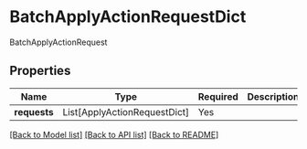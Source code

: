 # BatchApplyActionRequestDict

BatchApplyActionRequest

## Properties
| Name | Type | Required | Description |
| ------------ | ------------- | ------------- | ------------- |
**requests** | List[ApplyActionRequestDict] | Yes |  |


[[Back to Model list]](../../../README.md#models-v2-link) [[Back to API list]](../../README.md#documentation-for-api-endpoints) [[Back to README]](../../README.md)
